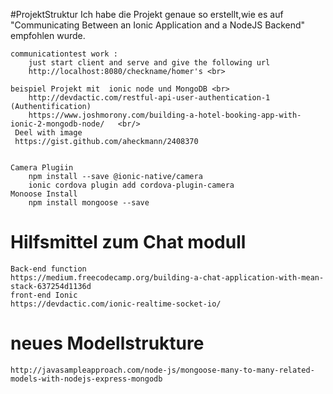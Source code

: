 #ProjektStruktur
    Ich habe die Projekt genaue so erstellt,wie es auf "Communicating Between an Ionic Application and a NodeJS Backend"
    empfohlen wurde.
    
    communicationtest work :
        just start client and serve and give the following url
        http://localhost:8080/checkname/homer's <br>
     
    beispiel Projekt mit  ionic node und MongoDB <br>
        http://devdactic.com/restful-api-user-authentication-1 (Authentification)            
        https://www.joshmorony.com/building-a-hotel-booking-app-with-ionic-2-mongodb-node/   <br/>
     Deel with image 
     https://gist.github.com/aheckmann/2408370


    Camera Plugiin
        npm install --save @ionic-native/camera
        ionic cordova plugin add cordova-plugin-camera
    Monoose Install
        npm install mongoose --save

# Hilfsmittel zum Chat modull
    Back-end function
    https://medium.freecodecamp.org/building-a-chat-application-with-mean-stack-637254d1136d
    front-end Ionic
    https://devdactic.com/ionic-realtime-socket-io/
# neues Modellstrukture

    http://javasampleapproach.com/node-js/mongoose-many-to-many-related-models-with-nodejs-express-mongodb
   
    
